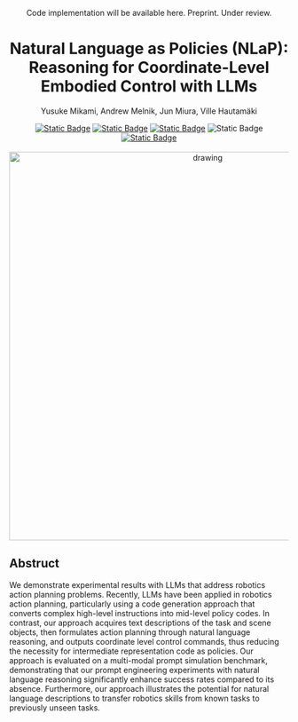 <div align="center">

  Code implementation will be available here. Preprint. Under review.
  <h1 align="center">Natural Language as Policies (NLaP):  
    Reasoning for Coordinate-Level Embodied Control with LLMs</h1>
  
  <p align="center">
    Yusuke Mikami, Andrew Melnik, Jun Miura, Ville Hautamäki
  </p>
  <a href="https://natural-language-as-policies.github.io/"><img alt="Static Badge" src="https://img.shields.io/badge/ProjectPage-blue"></a>
  <a href="https://arxiv.org/abs/2403.13801"><img alt="Static Badge" src="https://img.shields.io/badge/arXiv-2403.13801-b31b1b.svg?style=flat"></a>
  <a href="https://paperswithcode.com/paper/natural-language-as-polices-reasoning-for">
  <a href="https://arxiv.org/html/2403.13801v1"><img alt="Static Badge" src="https://img.shields.io/badge/arXiv-HTML-red"></a>
  <img alt="Static Badge" src="https://img.shields.io/badge/PaperWithCode-brightgreen?link=https%3A%2F%2Fpaperswithcode.com%2Fpaper%2Fnatural-language-as-polices-reasoning-for">
  <a href="https://www.researchgate.net/publication/379111811_Natural_Language_as_Policies_Reasoning_for_Coordinate-Level_Embodied_Control_with_LLMs"><img alt="Static Badge" src="https://img.shields.io/badge/ResearchGate-gray"></a>

  </a>

  <br>
  <br>
<!--   https://www.researchgate.net/publication/379111811_Natural_Language_as_Polices_Reasoning_for_Coordinate-Level_Embodied_Control_with_LLMs -->
  <div>
  <img src="https://github.com/shure-dev/NLaP/assets/61527175/20e36052-732c-458b-b665-ae365ad18772" alt="drawing" width="700"/>
  </div>
  
  <div>

    
  </div>
  
</div>

## Abstruct
We demonstrate experimental results with LLMs that address robotics action planning problems. Recently, LLMs have been applied in robotics action planning, particularly using a code generation approach that converts complex high-level instructions into mid-level policy codes. In contrast, our approach acquires text descriptions of the task and scene objects, then formulates action planning through natural language reasoning, and outputs coordinate level control commands, thus reducing the necessity for intermediate representation code as policies. Our approach is evaluated on a multi-modal prompt simulation benchmark, demonstrating that our prompt engineering experiments with natural language reasoning significantly enhance success rates compared to its absence. Furthermore, our approach illustrates the potential for natural language descriptions to transfer robotics skills from known tasks to previously unseen tasks.



